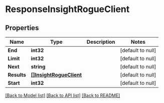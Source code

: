 # ResponseInsightRogueClient

## Properties
Name | Type | Description | Notes
------------ | ------------- | ------------- | -------------
**End** | **int32** |  | [default to null]
**Limit** | **int32** |  | [default to null]
**Next** | **string** |  | [default to null]
**Results** | [**[]InsightRogueClient**](insight_rogue_client.md) |  | [default to null]
**Start** | **int32** |  | [default to null]

[[Back to Model list]](../README.md#documentation-for-models) [[Back to API list]](../README.md#documentation-for-api-endpoints) [[Back to README]](../README.md)

